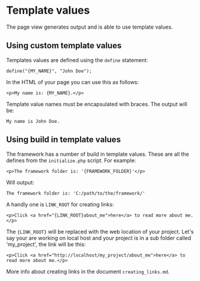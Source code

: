 # Template values

The page view generates output and is able to use template values.

## Using custom template values

Templates values are defined using the `define` statement:

```
define("{MY_NAME}", "John Doe");
```

In the HTML of your page you can use this as follows:

```
<p>My name is: {MY_NAME}.</p>
```

Template value names must be encapsulated with braces. The output will be:

```
My name is John Doe.
```

## Using build in template values

The framework has a number of build in template values.
These are all the defines from the `initialize.php` script.
For example:

```
<p>The framework folder is: '{FRAMEWORK_FOLDER}'</p>
```

Will output:

```
The framework folder is: 'C:/path/to/the/framework/'
```

A handly one is `LINK_ROOT` for creating links:

```
<p>Click <a href="{LINK_ROOT}about_me">here</a> to read more about me.</p>
```

The `{LINK_ROOT}` will be replaced with the web location of your project.
Let's say your are working on local host and your project is in a sub folder called 'my_project',
the link will be this:

```
<p>Click <a href="http://localhost/my_project/about_me">here</a> to read more about me.</p>
```

More info about creating links in the document `creating_links.md`.
